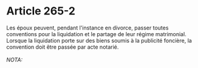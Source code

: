 # Article 265-2

Les époux peuvent, pendant l'instance en divorce, passer toutes conventions pour la liquidation et le partage de leur régime matrimonial.   Lorsque la liquidation porte sur des biens soumis à la publicité foncière, la convention doit être passée par acte notarié.<br/><br/><i>NOTA:</i>